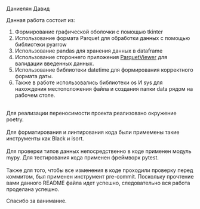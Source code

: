 Даниелян Давид

Данная работа состоит из:

1. Формирование графической оболочки с помощью tkinter
2. Использование формата Parquet для обработки данных с помощью библиотеки pyarrow
3. Использование pandas для хранения данных в dataframe
4. Использование стороннего приложения [ParquetViewer](https://github.com/mukunku/ParquetViewer) для валидации введенных данных.
5. Использование библиотеки datetime для формирования корректного формата даты.
6. Также в работе использовались библиотеки os И sys для нахождения местоположения файла и создания папки data рядом на рабочем столе.<br><br>

Для реализации переносимости проекта реализовано окружение poetry. <br><br>Для форматирования и линтирования кода были примемены такие инструменты как Black и isort. 
<br><br>Для проверки типов данных непосредственно в коде применен модуль mypy.
Для тестирования кода применен фреймворк pytest. 
<br><br>Также для того, чтобы все изменения в коде проходили проверку перед коммитом, был применен инструмент pre-commit. Поскольку прочтение вами данного README файла идет успешно, следовательно вся работа проделана успешно.



Спасибо за ванимание.
